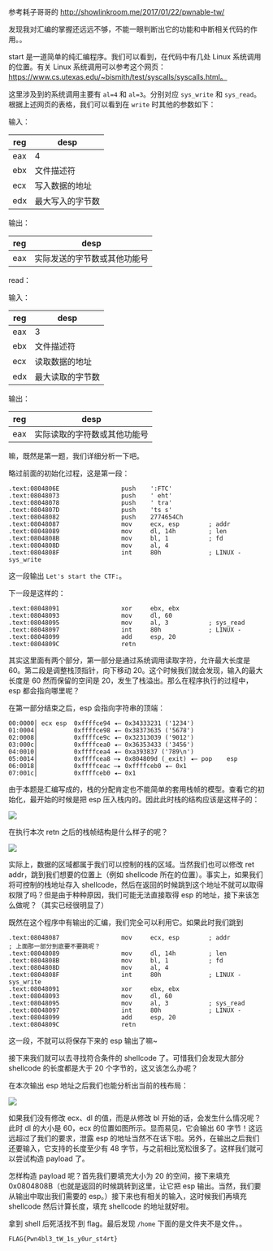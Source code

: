 参考耗子哥哥的 http://showlinkroom.me/2017/01/22/pwnable-tw/

发现我对汇编的掌握还远远不够，不能一眼判断出它的功能和中断相关代码的作用。。

start 是一道简单的纯汇编程序。我们可以看到，在代码中有几处 Linux 系统调用的位置。有关 Linux 系统调用可以参考这个网页：https://www.cs.utexas.edu/~bismith/test/syscalls/syscalls.html。

这里涉及到的系统调用主要有 `al=4` 和 `al=3`。分别对应 `sys_write` 和 `sys_read`。根据上述网页的表格，我们可以看到在 `write` 时其他的参数如下：

输入：

| reg  | desp             |
| ---- | ---------------- |
| eax  | 4                |
| ebx  | 文件描述符       |
| ecx  | 写入数据的地址   |
| edx  | 最大写入的字节数 |

输出：

| reg  | desp                         |
| ---- | ---------------------------- |
| eax  | 实际发送的字节数或其他功能号 |

read：

输入：

| reg  | desp             |
| ---- | ---------------- |
| eax  | 3                |
| ebx  | 文件描述符       |
| ecx  | 读取数据的地址   |
| edx  | 最大读取的字节数 |

输出：

| reg  | desp                         |
| ---- | ---------------------------- |
| eax  | 实际读取的字符数或其他功能号 |

嘛，既然是第一题，我们详细分析一下吧。

略过前面的初始化过程，这是第一段：

```assembly
.text:0804806E                 push    ':FTC'
.text:08048073                 push    ' eht'
.text:08048078                 push    ' tra'
.text:0804807D                 push    'ts s'
.text:08048082                 push    2774654Ch
.text:08048087                 mov     ecx, esp        ; addr
.text:08048089                 mov     dl, 14h         ; len
.text:0804808B                 mov     bl, 1           ; fd
.text:0804808D                 mov     al, 4
.text:0804808F                 int     80h             ; LINUX - sys_write
```

这一段输出 `Let's start the CTF:`。

下一段是这样的：

```assembly
.text:08048091                 xor     ebx, ebx
.text:08048093                 mov     dl, 60
.text:08048095                 mov     al, 3           ; sys_read
.text:08048097                 int     80h             ; LINUX -
.text:08048099                 add     esp, 20
.text:0804809C                 retn
```

其实这里面有两个部分，第一部分是通过系统调用读取字符，允许最大长度是 60。第二段是调整栈顶指针，向下移动 20。这个时候我们就会发现，输入的最大长度是 60 然而保留的空间是 20，发生了栈溢出。那么在程序执行的过程中，esp 都会指向哪里呢？

在第一部分结束之后，esp 会指向字符串的顶端：

```
00:0000│ ecx esp  0xffffce94 ◂— 0x34333231 ('1234')
01:0004│          0xffffce98 ◂— 0x38373635 ('5678')
02:0008│          0xffffce9c ◂— 0x32313039 ('9012')
03:000c│          0xffffcea0 ◂— 0x36353433 ('3456')
04:0010│          0xffffcea4 ◂— 0xa393837 ('789\n')
05:0014│          0xffffcea8 —▸ 0x804809d (_exit) ◂— pop    esp
06:0018│          0xffffceac —▸ 0xffffceb0 ◂— 0x1
07:001c│          0xffffceb0 ◂— 0x1
```

由于本题是汇编写成的，栈的分配肯定也不能简单的套用栈帧的模型。查看它的初始化，最开始的时候是把 esp 压入栈内的。因此此时栈的结构应该是这样子的：

![](img/stack1.png)

在执行本次 retn 之后的栈帧结构是什么样子的呢？

![](img/stack2.png)

实际上，数据的区域都属于我们可以控制的栈的区域。当然我们也可以修改 ret addr，跳到我们想要的位置上（例如 shellcode 所在的位置）。事实上，如果我们将可控制的栈地址存入 shellcode，然后在返回的时候跳到这个地址不就可以取得权限了吗？但是由于种种原因，我们可能无法直接取得 esp 的地址，接下来该怎么做呢？（其实已经很明显了）

既然在这个程序中有输出的汇编，我们完全可以利用它。如果此时我们跳到

```assembly
.text:08048087                 mov     ecx, esp        ; addr
; 上面那一部分到底要不要跳呢？
.text:08048089                 mov     dl, 14h         ; len
.text:0804808B                 mov     bl, 1           ; fd
.text:0804808D                 mov     al, 4
.text:0804808F                 int     80h             ; LINUX - sys_write
.text:08048091                 xor     ebx, ebx
.text:08048093                 mov     dl, 60
.text:08048095                 mov     al, 3           ; sys_read
.text:08048097                 int     80h             ; LINUX -
.text:08048099                 add     esp, 20
.text:0804809C                 retn
```

这一段，不就可以将保存下来的 esp 输出了嘛~

接下来我们就可以去寻找符合条件的 shellcode 了。可惜我们会发现大部分 shellcode 的长度都是大于 20 个字节的，这又该怎么办呢？

在本次输出 esp 地址之后我们也能分析出当前的栈布局：

![](img/stack3.png)

如果我们没有修改 ecx、dl 的值，而是从修改 bl 开始的话，会发生什么情况呢？此时 dl 的大小是 60，ecx 的位置如图所示。显而易见，它会输出 60 字节！这远远超过了我们的要求，泄露 esp 的地址当然不在话下啦。另外，在输出之后我们还要输入，它支持的长度至少有 48 字节，与之前相比宽松很多了。这样我们就可以尝试构造 payload 了。

怎样构造 payload 呢？首先我们要填充大小为 20 的空间，接下来填充 0x0804808B（也就是返回的时候跳转到这里，让它把 esp 输出。当然，我们要从输出中取出我们需要的 esp。）接下来也有相关的输入，这时候我们再填充 shellcode 然后计算长度，填充 shellcode 的地址就好啦。

拿到 shell 后死活找不到 flag。最后发现 `/home` 下面的是文件夹不是文件。。

`FLAG{Pwn4bl3_tW_1s_y0ur_st4rt}`